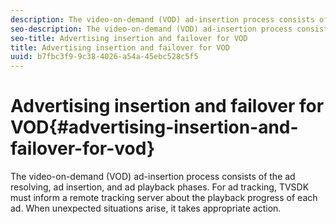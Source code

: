 ```yaml
---
description: The video-on-demand (VOD) ad-insertion process consists of the ad resolving, ad insertion, and ad playback phases. For ad tracking, TVSDK must inform a remote tracking server about the playback progress of each ad. When unexpected situations arise, it takes appropriate action.
seo-description: The video-on-demand (VOD) ad-insertion process consists of the ad resolving, ad insertion, and ad playback phases. For ad tracking, TVSDK must inform a remote tracking server about the playback progress of each ad. When unexpected situations arise, it takes appropriate action.
seo-title: Advertising insertion and failover for VOD
title: Advertising insertion and failover for VOD
uuid: b7fbc3f9-9c38-4026-a54a-45ebc528c5f5
---
```


# Advertising insertion and failover for VOD{#advertising-insertion-and-failover-for-vod}

The video-on-demand (VOD) ad-insertion process consists of the ad resolving, ad insertion, and ad playback phases. For ad tracking, TVSDK must inform a remote tracking server about the playback progress of each ad. When unexpected situations arise, it takes appropriate action.

